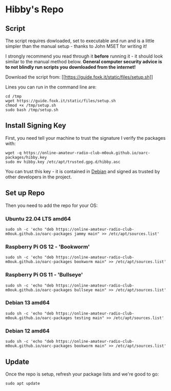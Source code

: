 # Hibby's Repo

## Script

The script requires dowloaded, set to executable and run and is a little simpler than the manual setup - thanks to John M5ET for writing it!

I strongly recommend you read through it **before** running it - it should look similar to the manual method below.
**General computer security advice is to not blindly run scripts you downloaded from the internet!** 

Download the script from: [[https://guide.foxk.it/static/files/setup.sh]]

Lines you can run in the command line are:

```
cd /tmp
wget https://guide.foxk.it/static/files/setup.sh
chmod +x /tmp/setup.sh
sudo bash /tmp/setup.sh
```

## Install Signing Key

First, you need tell your machine to trust the signature I verify the packages with:

```
wget -q https://online-amateur-radio-club-m0ouk.github.io/oarc-packages/hibby.key
sudo mv hibby.key /etc/apt/trusted.gpg.d/hibby.asc
```

You can trust this key - it is contained in [Debian](https://salsa.debian.org/debian-keyring/keyring/-/blob/master/debian-keyring-gpg/0x03A1FB7A1904771B?ref_type=heads) and signed as trusted by other developers in the project.

## Set up Repo
Then you need to add the repo for your OS:


### Ubuntu 22.04 LTS amd64
`sudo sh -c 'echo "deb https://online-amateur-radio-club-m0ouk.github.io/oarc-packages jammy main" >> /etc/apt/sources.list'`

### Raspberry Pi OS 12 - 'Bookworm'
`sudo sh -c 'echo "deb https://online-amateur-radio-club-m0ouk.github.io/oarc-packages bookworm main" >> /etc/apt/sources.list'`

### Raspberry Pi OS 11 - 'Bullseye'
`sudo sh -c 'echo "deb https://online-amateur-radio-club-m0ouk.github.io/oarc-packages bullseye main" >> /etc/apt/sources.list'`

### Debian 13 amd64
`sudo sh -c 'echo "deb https://online-amateur-radio-club-m0ouk.github.io/oarc-packages testing main" >> /etc/apt/sources.list'`

### Debian 12 amd64
`sudo sh -c 'echo "deb https://online-amateur-radio-club-m0ouk.github.io/oarc-packages bookworm main" >> /etc/apt/sources.list'`

## Update

Once the repo is setup, refresh your package lists and we're good to go:

```
sudo apt update
```
